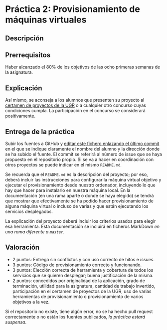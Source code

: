 Práctica 2: Provisionamiento de máquinas virtuales
=====================================

Descripción
-----------------

Prerrequisitos
--------------------

Haber alcanzado el 80% de los objetivos de las ocho primeras semanas de la asignatura. 

Explicación
----------------


Así mismo, se aconseja a los alumnos que presenten su proyecto al
[certamen de proyectos de la UGR](http://osl.ugr.es) o a cualquier
otro concurso cuyas condiciones cumpla. La participación en el
concurso se considerará positivamente.

Entrega de la práctica
--------------------------------

Subir los fuentes a GitHub y 
[editar este fichero enlazando el último commit](https://github.com/JJ/CC16-17/blob/master/proyecto/2.md)
en el 
que se indique claramente el nombre del alumno y la dirección donde se ha subido el
fuente. El commit se referirá al número de issue que se haya
propuesto en el repositorio propio. Si se va a hacer en coordinación con otros proyectos se
puede indicar en el mismo `README.md`. 

Se recuerda que el `README.md` es la descripción del proyecto; por eso, deberá incluir las instrucciones para configurar la máquina virtual objetivo y ejecutar el provisionamiento desde nuestro ordenador, incluyendo lo que hay que hacer para instalarlo en nuestra máquina local. En la documentación (en una rama aparte o donde se haya elegido) se tendrá que mostrar que efectivamente se ha podido hacer provisionamiento de alguna máquina virtual o incluso de varias y que están ejecutando los servicios desplegados.

La explicación del proyecto deberá incluir los criterios usados para
elegir esa herramienta. Esta documentación se incluirá
en ficheros MarkDown *en una rama diferente a `master`*.

Valoración
--------------

* 2 puntos: Entrega sin conflictos y con uso correcto de hitos e *issues*.
* 3 puntos: Código de provisionamiento correcto y funcionando. 
* 3 puntos: Elección correcta de herramienta y cobertura de todos los servicios que se quieren desplegar; buena justificación de la misma. 
* 2 puntos: concedidos por originalidad de la aplicación, grado de
  terminación, utilidad para la asignatura, cantidad de trabajo
  invertido, participación en el certamen de proyectos de la UGR, uso de varias herramientas de provisionamiento o provisionamiento de varios objetivos a la vez. 
  
Si el repositorio no existe, tiene algún error, no se ha hecho pull request correctamente o no están los fuentes publicados, *la
  práctica estará suspensa*.
